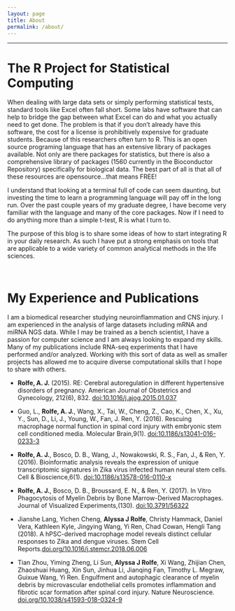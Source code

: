 ```yaml
---
layout: page
title: About
permalink: /about/
---
```

----------------------------

# The R Project for Statistical Computing  

When dealing with large data sets or simply performing statistical tests, standard tools like Excel often fall short. Some labs have software that can help to bridge the gap between what Excel can do and what you actually need to get done. The problem is that if you don’t already have this software, the cost for a license is prohibitively expensive for graduate students. Because of this researchers often turn to R. This is an open source programing language that has an extensive library of packages available. Not only are there packages for statistics, but there is also a comprehensive library of packages (1560 currently in the Bioconductor Repository) specifically for biological data. The best part of all is that all of these resources are opensource…that means FREE!  

I understand that looking at a terminal full of code can seem daunting, but investing the time to learn a programming language will pay off in the long run. Over the past couple years of my graduate degree, I have become very familiar with the language and many of the core packages. Now if I need to do anything more than a simple t-test, R is what I turn to.  

The purpose of this blog is to share some ideas of how to start integrating R in your daily research. As such I have put a strong emphasis on tools that are applicable to a wide variety of common analytical methods in the life sciences.  

<br>

# My Experience and Publications  
I am a biomedical researcher studying neuroinflammation and CNS injury. I am experienced in the analysis of large datasets including mRNA and miRNA NGS data. While I may be trained as a bench scientist, I have a passion for computer science and I am always looking to expand my skills. Many of my publications include RNA-seq experiments that I have performed and/or analyzed. Working with this sort of data as well as smaller projects has allowed me to acquire diverse computational skills that I hope to share with others.  


  * __Rolfe, A. J.__ (2015). RE: Cerebral autoregulation in different hypertensive disorders of pregnancy. American Journal of Obstetrics and Gynecology, 212(6), 832. [doi:10.1016/j.ajog.2015.01.037](https://doi.org/10.1016/j.ajog.2015.01.037)

  * Guo, L., __Rolfe, A. J.__, Wang, X., Tai, W., Cheng, Z., Cao, K., Chen, X., Xu, Y., Sun, D., Li, J., Young, W., Fan, J. Ren, Y. (2016). Rescuing macrophage normal function in spinal cord injury with embryonic stem cell conditioned media. Molecular Brain,9(1). [doi:10.1186/s13041-016-0233-3](https://doi.org/10.1186/s13041-016-0233-3)

  * __Rolfe, A. J.__, Bosco, D. B., Wang, J., Nowakowski, R. S., Fan, J., & Ren, Y. (2016). Bioinformatic analysis reveals the expression of unique transcriptomic signatures in Zika virus infected human neural stem cells. Cell & Bioscience,6(1). [doi:10.1186/s13578-016-0110-x](https://doi:10.1186/s13578-016-0110-x)

  * __Rolfe, A. J.__, Bosco, D. B., Broussard, E. N., & Ren, Y. (2017). In Vitro Phagocytosis of Myelin Debris by Bone Marrow-Derived Macrophages. Journal of Visualized Experiments,(130). [doi:10.3791/56322](https://doi:10.3791/56322)

  * Jianshe Lang, Yichen Cheng, __Alyssa J Rolfe__, Christy Hammack, Daniel Vera, Kathleen Kyle, Jingying Wang, Yi Ren, Chad Cowan, Hengli Tang (2018).  A hPSC-derived macrophage model reveals distinct cellular responses to Zika and dengue viruses. Stem Cell Reports.[doi.org/10.1016/j.stemcr.2018.06.006](https://doi.org/10.1016/j.stemcr.2018.06.006)

  * Tian Zhou, Yiming Zheng, Li Sun, __Alyssa J Rolfe__, Xi Wang, Zhijian Chen, Zhaoshuai Huang, Xin Sun, Jinhua Li, Jianqing Fan, Timothy L. Megraw, Guixue Wang, Yi Ren. Engulfment and autophagic clearance of myelin debris by microvascular endothelial cells promotes inflammation and fibrotic scar formation after spinal cord injury. Nature Neuroscience. [doi.org/10.1038/s41593-018-0324-9](https://doi.org/10.1038/s41593-018-0324-9)
